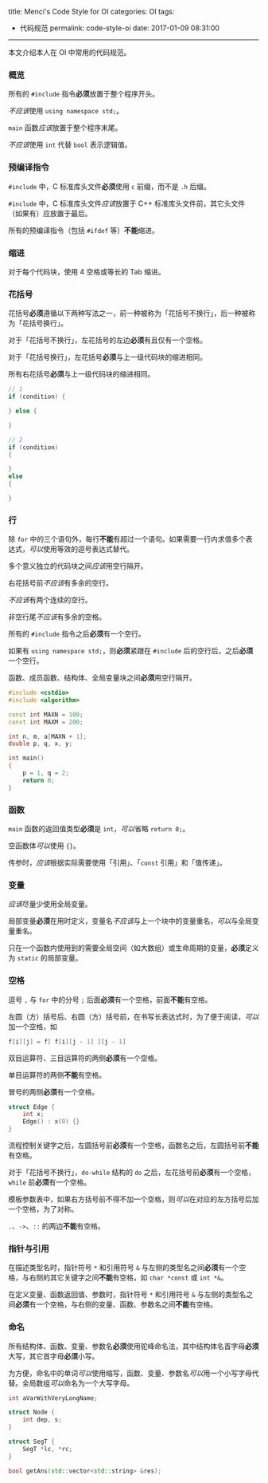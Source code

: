 title: Menci's Code Style for OI
categories: OI
tags: 
  - 代码规范
permalink: code-style-oi
date: 2017-01-09 08:31:00
---

本文介绍本人在 OI 中常用的代码规范。

<!-- more -->

### 概览
所有的 `#include` 指令**必须**放置于整个程序开头。

*不应该*使用 `using namespace std;`。

`main` 函数*应该*放置于整个程序末尾。

*不应该*使用 `int` 代替 `bool` 表示逻辑值。

### 预编译指令
`#include` 中，C 标准库头文件**必须**使用 `c` 前缀，而不是 `.h` 后缀。

`#include` 中，C 标准库头文件*应该*放置于 C++ 标准库头文件前，其它头文件（如果有）应放置于最后。

所有的预编译指令（包括 `#ifdef` 等）**不能**缩进。

### 缩进
对于每个代码块，使用 4 空格或等长的 Tab 缩进。

### 花括号
花括号**必须**遵循以下两种写法之一，前一种被称为「花括号不换行」，后一种被称为「花括号换行」。

对于「花括号不换行」，左花括号的左边**必须**有且仅有一个空格。

对于「花括号换行」，左花括号**必须**与上一级代码块的缩进相同。

所有右花括号**必须**与上一级代码块的缩进相同。

```c++
// 1
if (condition) {

} else {

}

// 2
if (condition)
{

}
else
{

}
```

### 行
除 `for` 中的三个语句外，每行**不能**有超过一个语句。如果需要一行内求值多个表达式，*可以*使用等效的逗号表达式替代。

多个意义独立的代码块之间*应该*用空行隔开。

右花括号前*不应该*有多余的空行。

*不应该*有两个连续的空行。

非空行尾*不应该*有多余的空格。

所有的 `#include` 指令之后**必须**有一个空行。

如果有 `using namespace std;`，则**必须**紧跟在 `#include` 后的空行后，之后**必须**一个空行。

函数、成员函数、结构体、全局变量块之间**必须**用空行隔开。

```c++
#include <cstdio>
#include <algorithm>

const int MAXN = 100;
const int MAXM = 200;

int n, m, a[MAXN + 1];
double p, q, x, y;

int main()
{
    p = 1, q = 2;
    return 0;
}
```

### 函数
`main` 函数的返回值类型**必须**是 `int`，*可以*省略 `return 0;`。

空函数体*可以*使用 `{}`。

传参时，*应该*根据实际需要使用「引用」、「`const` 引用」和「值传递」。

### 变量
*应该*尽量少使用全局变量。

局部变量**必须**在用时定义，变量名*不应该*与上一个块中的变量重名，*可以*与全局变量重名。

只在一个函数内使用到的需要全局空间（如大数组）或生命周期的变量，**必须**定义为 `static` 的局部变量。

### 空格
逗号 `,` 与 `for` 中的分号 `;` 后面**必须**有一个空格，前面**不能**有空格。

左圆（方）括号后、右圆（方）括号前，在书写长表达式时，为了便于阅读，*可以*加一个空格，如

```c++
f[i][j] = f[ f[i][j - 1] ][j - 1]
```

双目运算符、三目运算符的两侧**必须**有一个空格。

单目运算符的两侧**不能**有空格。

冒号的两侧**必须**有一个空格。

```c++
struct Edge {
	int x;
    Edge() : x(0) {}
}
```

流程控制关键字之后，左圆括号前**必须**有一个空格，函数名之后，左圆括号前**不能**有空格。

对于「花括号不换行」，`do-while` 结构的 `do` 之后，左花括号前**必须**有一个空格，`while` 前**必须**有一个空格。

模板参数表中，如果右方括号前不得不加一个空格，则*可以*在对应的左方括号后加一个空格，为了对称。

`.`、`->`、`::` 的两边**不能**有空格。

### 指针与引用
在描述类型名时，指针符号 `*` 和引用符号 `&` 与左侧的类型名之间**必须**有一个空格，与右侧的其它关键字之间**不能**有空格，如 `char *const` 或 `int *&`。

在定义变量、函数返回值、参数时，指针符号 `*` 和引用符号 `&` 与左侧的类型名之间**必须**有一个空格，与右侧的变量、函数、参数名之间**不能**有空格。

### 命名
所有结构体、函数、变量、参数名**必须**使用驼峰命名法，其中结构体名首字母**必须**大写，其它首字母**必须**小写。

为方便，命名中的单词*可以*使用缩写，函数、变量、参数名*可以*用一个小写字母代替。全局数组*可以*命名为一个大写字母。

```c++
int aVarWithVeryLongName;

struct Node {
	int dep, s;
}

struct SegT {
	SegT *lc, *rc;
}

bool getAns(std::vector<std::string> &res);
```
